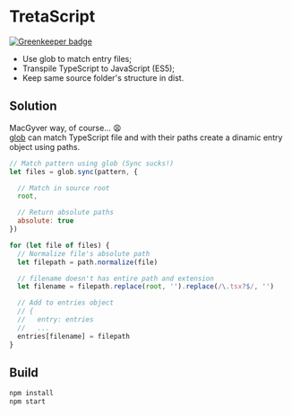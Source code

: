 # TretaScript

[![Greenkeeper badge](https://badges.greenkeeper.io/VitorLuizC/TretaScript.svg)](https://greenkeeper.io/)
- Use glob to match entry files;
- Transpile TypeScript to JavaScript (ES5);
- Keep same source folder's structure in dist.

## Solution

MacGyver way, of course... :weary:
<br />
[glob][1] can match TypeScript file and with their paths create a dinamic entry
object using paths.

```js
// Match pattern using glob (Sync sucks!)
let files = glob.sync(pattern, {

  // Match in source root
  root,

  // Return absolute paths
  absolute: true 
})

for (let file of files) {
  // Normalize file's absolute path
  let filepath = path.normalize(file)

  // filename doesn't has entire path and extension
  let filename = filepath.replace(root, '').replace(/\.tsx?$/, '')

  // Add to entries object
  // {
  //   entry: entries
  //   ...
  entries[filename] = filepath
}
```

## Build

```sh
npm install
npm start
```

[1]: https://github.com/isaacs/node-glob

